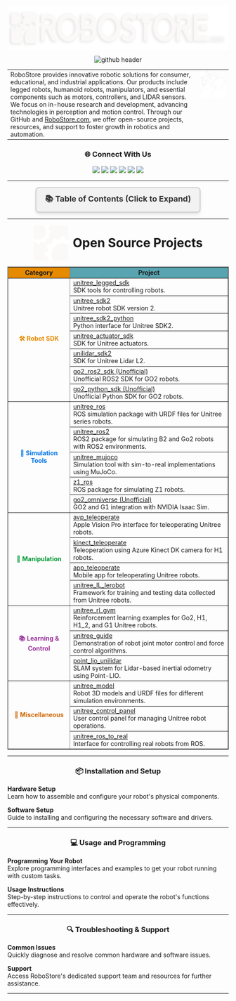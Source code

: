 <div align="center" style="display: flex; align-items: center; justify-content: center; gap: 10px;">
<img src="assets/images/ROBOSTORE_logo_white_wshadow_PNG.png" alt="RoboStore Icon" style="width: 600px; height: 100px; padding:20;" />


</div>


<div align="center">

<!-- <img src="ROBOSTORE_gears_icon.png" alt="RoboStore Icon" style="width: 80px; height: 80px; vertical-align: left;" /> 
<div style="display: flex; align-items: center; gap: 10px;"> -->


![github header](https://github.com/user-attachments/assets/60d3d29a-3dee-4baa-a1b8-564289c5d8aa)



<table>
  <tr>
    <td style="vertical-align: top; text-align: left;">
      RoboStore provides innovative robotic solutions for consumer, educational, and industrial applications.  
      Our products include legged robots, humanoid robots, manipulators, and essential components such as  
      motors, controllers, and LIDAR sensors. We focus on in-house research and development, advancing  
      technologies in perception and motion control. Through our GitHub and  
      <a href="https://www.robostore.com" target="_blank">RoboStore.com</a>, we offer open-source projects,  
      resources, and support to foster growth in robotics and automation.
    </td>
    <td style="vertical-align: top;">
      <img src="assets/images/Go2-EDU.png" alt="Unitree Go2" width="600">
    </td>
  </tr>
</table>



### 🌐 Connect With Us

<a href="https://twitter.com" target="_blank"><img src="https://img.shields.io/badge/Twitter-1DA1F2?style=for-the-badge&logo=twitter&logoColor=white" /></a>
<a href="https://www.youtube.com/@robostoreteam" target="_blank"><img src="https://img.shields.io/badge/YouTube-FF0000?style=for-the-badge&logo=youtube&logoColor=white" /></a>
<a href="https://www.facebook.com/profile.php?id=61552606152435" target="_blank"><img src="https://img.shields.io/badge/Facebook-1877F2?style=for-the-badge&logo=facebook&logoColor=white" /></a>
<a href="https://your-doc-link" target="_blank"><img src="https://img.shields.io/badge/Documentation-FFA500?style=for-the-badge&logo=rss&logoColor=white" /></a>
<a href="mailto:sales@robostore.com" target="_blank"><img src="https://img.shields.io/badge/Email-D14836?style=for-the-badge&logo=gmail&logoColor=white" /></a>
<img src="https://img.shields.io/badge/Years-4-success?style=for-the-badge&logo=github" />

</div>

---
<div align="center">

<details>
    <summary style="
        display: inline-block;
        padding: 12px 20px;
        background-color: #f2f2f2;
        color: #333;
        font-weight: bold;
        font-size: 18px;
        text-decoration: none;
        border: 2px solid #ccc;
        border-radius: 8px;
        box-shadow: 0 4px 6px rgba(0,0,0,0.1);
        cursor: pointer;
        transition: background-color 0.3s ease, transform 0.2s ease;">
        📚 Table of Contents (Click to Expand)
    </summary>

---

### 🔗 **Documentation Links**
| Link | Description |
|------|-------------|
| [About Us](docs/about.md) | Learn more about RoboStore and its mission. |
| [FAQs](docs/faq.md) | Frequently asked questions and their answers. |
| [User Guide](docs/user_guide.md) | Step-by-step guide for using our robotics products. |
| [Installation Guide](docs/installation_guide.md) | Instructions to install and set up the robots. |
| [Troubleshooting](docs/troubleshooting.md) | Common issues and how to resolve them. |
| [Repair and Maintenance](docs/repair_maintenance.md) | Maintenance and repair procedures. |
| [News and Updates](docs/news.md) | Latest news and product updates. |
| [Privacy Policy](docs/policies/privacy_policy.md) | Information on how we handle your data. |
| [Terms of Service](docs/policies/terms_of_service.md) | Terms and conditions for using RoboStore products. |
| [Shipping and Refund Policy](docs/policies/shipping_refund.md) | Shipping procedures and refund policies. |

---
</details>
</div>



---

<div align="center" style="display: flex; align-items: center; justify-content: center; gap: 10px;">
<img src="assets/images/ROBOSTORE_gears_icon-White.png" alt="RoboStore Icon" style="width: 80px; height: 80px; padding:20;" />
<h2 style="margin: 0; font-size: 28px; font-weight: bold;"> Open Source Projects</h2>

</div>


<table align="center" border="1" width="100%">
    <tr style="background-color:#f2f2f2; font-weight:bold; text-align:center;">
        <th style="background-color:#e68a00;">Category</th>
        <th style="background-color:#58A4B0;">Project</th>
    </tr>
    <!-- Robot SDK -->
    <tr>
        <td rowspan="7" align="center" style="font-weight:bold; color:#e68a00; ">🛠️ Robot SDK</td>
        <td>
            <a href="https://github.com/unitreerobotics/unitree_legged_sdk" target="_blank">
                unitree_legged_sdk
            </a> <br>
            SDK tools for controlling robots.
        </td>
    </tr>
    <tr>
        <td>
            <a href="https://github.com/unitreerobotics/unitree_sdk2" target="_blank">
                unitree_sdk2
            </a> <br>
            Unitree robot SDK version 2.
        </td>
    </tr>
    <tr>
        <td>
            <a href="https://github.com/unitreerobotics/unitree_sdk2_python" target="_blank">
                unitree_sdk2_python
            </a> <br>
            Python interface for Unitree SDK2.
        </td>
    </tr>
    <tr>
        <td>
            <a href="https://github.com/unitreerobotics/unitree_actuator_sdk" target="_blank">
                unitree_actuator_sdk
            </a> <br>
            SDK for Unitree actuators.
        </td>
    </tr>
    <tr>
        <td>
            <a href="https://github.com/unitreerobotics/unilidar_sdk2" target="_blank">
                unilidar_sdk2
            </a> <br>
            SDK for Unitree Lidar L2.
        </td>
    </tr>
    <tr>
        <td>
            <a href="https://github.com/abizovnuralem/go2_ros2_sdk" target="_blank">
                go2_ros2_sdk (Unofficial)
            </a> <br>
            Unofficial ROS2 SDK for GO2 robots.
        </td>
    </tr>
    <tr>
        <td>
            <a href="https://github.com/legion1581/go2_python_sdk" target="_blank">
                go2_python_sdk (Unofficial)
            </a> <br>
            Unofficial Python SDK for GO2 robots.
        </td>
    </tr>
    <!-- Simulation Tools -->
    <tr>
        <td rowspan="5" align="center" style="font-weight:bold; color:#0073e6;">🔬 Simulation Tools</td>
        <td>
            <a href="https://github.com/unitreerobotics/unitree_ros" target="_blank">
                unitree_ros
            </a> <br>
            ROS simulation package with URDF files for Unitree series robots.
        </td>
    </tr>
    <tr>
        <td>
            <a href="https://github.com/unitreerobotics/unitree_ros2" target="_blank">
                unitree_ros2
            </a> <br>
            ROS2 package for simulating B2 and Go2 robots with ROS2 environments.
        </td>
    </tr>
    <tr>
        <td>
            <a href="https://github.com/unitreerobotics/unitree_mujoco" target="_blank">
                unitree_mujoco
            </a> <br>
            Simulation tool with sim-to-real implementations using MuJoCo.
        </td>
    </tr>
    <tr>
        <td>
            <a href="https://github.com/unitreerobotics/z1_ros" target="_blank">
                z1_ros
            </a> <br>
            ROS package for simulating Z1 robots.
        </td>
    </tr>
    <tr>
        <td>
            <a href="https://github.com/abizovnuralem/go2_omniverse" target="_blank">
                go2_omniverse (Unofficial)
            </a> <br>
            GO2 and G1 integration with NVIDIA Isaac Sim.
        </td>
    </tr>
    <!-- Manipulation Tools -->
    <tr>
        <td rowspan="4" align="center" style="font-weight:bold; color:#009933;">🤖 Manipulation</td>
        <td>
            <a href="https://github.com/unitreerobotics/avp_teleoperate" target="_blank">
                avp_teleoperate
            </a> <br>
            Apple Vision Pro interface for teleoperating Unitree robots.
        </td>
    </tr>
    <tr>
        <td>
            <a href="https://github.com/unitreerobotics/kinect_teleoperate" target="_blank">
                kinect_teleoperate
            </a> <br>
            Teleoperation using Azure Kinect DK camera for H1 robots.
        </td>
    </tr>
    <tr>
        <td>
            <a href="https://github.com/unitreerobotics/app_teleoperate" target="_blank">
                app_teleoperate
            </a> <br>
            Mobile app for teleoperating Unitree robots.
        </td>
    </tr>
    <tr>
        <td>
            <a href="https://github.com/unitreerobotics/unitree_IL_lerobot" target="_blank">
                unitree_IL_lerobot
            </a> <br>
            Framework for training and testing data collected from Unitree robots.
        </td>
    </tr>
    <!-- Learning & Control Algorithms -->
    <tr>
        <td rowspan="3" align="center" style="font-weight:bold; color:#993399;">📚 Learning & Control</td>
        <td>
            <a href="https://github.com/unitreerobotics/unitree_rl_gym" target="_blank">
                unitree_rl_gym
            </a> <br>
            Reinforcement learning examples for Go2, H1, H1_2, and G1 Unitree robots.
        </td>
    </tr>
    <tr>
        <td>
            <a href="https://github.com/unitreerobotics/unitree_guide" target="_blank">
                unitree_guide
            </a> <br>
            Demonstration of robot joint motor control and force control algorithms.
        </td>
    </tr>
    <tr>
        <td>
            <a href="https://github.com/unitreerobotics/point_lio_unilidar" target="_blank">
                point_lio_unilidar
            </a> <br>
            SLAM system for Lidar-based inertial odometry using Point-LIO.
        </td>
    </tr>
    <!-- Miscellaneous Projects -->
    <tr>
        <td rowspan="3" align="center" style="font-weight:bold; color:#cc6600;">🔧 Miscellaneous</td>
        <td>
            <a href="https://github.com/unitreerobotics/unitree_model" target="_blank">
                unitree_model
            </a> <br>
            Robot 3D models and URDF files for different simulation environments.
        </td>
    </tr>
    <tr>
        <td>
            <a href="https://github.com/unitreerobotics/unitree_control_panel" target="_blank">
                unitree_control_panel
            </a> <br>
            User control panel for managing Unitree robot operations.
        </td>
    </tr>
    <tr>
        <td>
            <a href="https://github.com/unitreerobotics/unitree_ros_to_real" target="_blank">
                unitree_ros_to_real
            </a> <br>
            Interface for controlling real robots from ROS.
        </td>
    </tr>
</table>




---

<h3 align="center">📦 Installation and Setup</h3>

 **Hardware Setup**  
  Learn how to assemble and configure your robot's physical components.

 **Software Setup**  
  Guide to installing and configuring the necessary software and drivers.

---

<h3 align="center">💻 Usage and Programming</h3>

 **Programming Your Robot**  
  Explore programming interfaces and examples to get your robot running with custom tasks.

 **Usage Instructions**  
  Step-by-step instructions to control and operate the robot's functions effectively.

---

<h3 align="center">🔍 Troubleshooting & Support</h3>

 **Common Issues**  
  Quickly diagnose and resolve common hardware and software issues.

 **Support**  
  Access RoboStore's dedicated support team and resources for further assistance.

---


